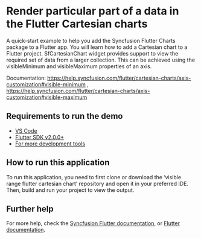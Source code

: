 # Render particular part of a data in the Flutter Cartesian charts

A quick-start example to help you add the Syncfusion Flutter Charts package to a Flutter app. You will learn how to add a Cartesian chart to a Flutter project. SfCartesianChart widget provides support to view the required set of data from a larger collection. This can be achieved using the visibleMinimum and visibleMaximum properties of an axis. 

Documentation: https://help.syncfusion.com/flutter/cartesian-charts/axis-customization#visible-minimum , https://help.syncfusion.com/flutter/cartesian-charts/axis-customization#visible-maximum 

## Requirements to run the demo
* [VS Code](https://code.visualstudio.com/download)
* [Flutter SDK v2.0.0+](https://flutter.dev/docs/development/tools/sdk/overview)
* [For more development tools](https://flutter.dev/docs/development/tools/devtools/overview)

## How to run this application
To run this application, you need to first clone or download the ‘visible range flutter cartesian chart’ repository and open it in your preferred IDE. Then, build and run your project to view the output.

## Further help
For more help, check the [Syncfusion Flutter documentation](https://help.syncfusion.com/flutter/introduction/overview), or
 [Flutter documentation](https://flutter.dev/docs/get-started/install).
